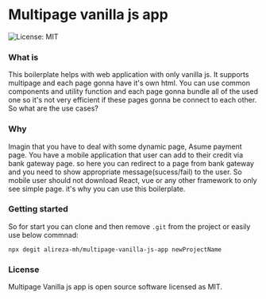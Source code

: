 # Multipage vanilla js app
![License: MIT](https://img.shields.io/badge/License-MIT-blue.svg)

### What is
This boilerplate helps with web application with only vanilla js. It supports multipage and each page gonna have it's own html.
You can use common components and utility function and each page gonna bundle all of the used one so it's not very efficient if these pages gonna be connect to each other. 
So what are the use cases?

### Why
Imagin that you have to deal with some dynamic page, Asume payment page. You have a mobile application that user can add to their credit via bank gateway page. so here you can redirect to a page from bank gateway and you need to show appropriate message(sucess/fail) to the user. So mobile user should not download React, vue or any other framework to only see simple page. it's why you can use this boilerplate.

### Getting started
So for start you can clone and then remove `.git` from the project or easily use below commnad:

```npx degit alireza-mh/multipage-vanilla-js-app newProjectName```
### License
Multipage Vanilla js app is open source software licensed as MIT.
